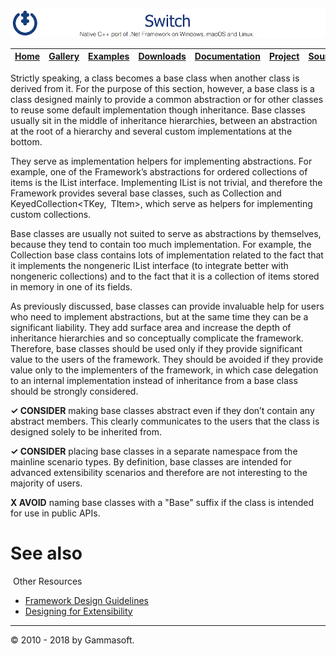 [![Switch Header](Pictures/SwitchNativeC++port.png)](https://gammasoft71.wixsite.com/switch)

| [Home](Home.md) | [Gallery](Gallery.md) | [Examples](Examples.md) | [Downloads](Downloads.md) | [Documentation](Documentation.md) | [Project](https://sourceforge.net/projects/switchpro) | [Source](https://github.com/gammasoft71/switch) | [License](License.md) | [Gammasoft](https://gammasoft71.wixsite.com/gammasoft) |
|-----------------|-----------------------|-------------------------|-------------------------|-----------------------------------|-------------------------------------------------------|-------------------------------------------------|-----------------------|---------------------------------------------------------|

Strictly speaking, a class becomes a base class when another class is derived from it. For the purpose of this section, however, a base class is a class designed mainly to provide a common abstraction or for other classes to reuse some default implementation though inheritance. Base classes usually sit in the middle of inheritance hierarchies, between an abstraction at the root of a hierarchy and several custom implementations at the bottom.

They serve as implementation helpers for implementing abstractions. For example, one of the Framework’s abstractions for ordered collections of items is the IList<T> interface. Implementing IList<T> is not trivial, and therefore the Framework provides several base classes, such as Collection<T> and KeyedCollection<TKey, TItem>, which serve as helpers for implementing custom collections.

Base classes are usually not suited to serve as abstractions by themselves, because they tend to contain too much implementation. For example, the Collection<T> base class contains lots of implementation related to the fact that it implements the nongeneric IList interface (to integrate better with nongeneric collections) and to the fact that it is a collection of items stored in memory in one of its fields.

As previously discussed, base classes can provide invaluable help for users who need to implement abstractions, but at the same time they can be a significant liability. They add surface area and increase the depth of inheritance hierarchies and so conceptually complicate the framework. Therefore, base classes should be used only if they provide significant value to the users of the framework. They should be avoided if they provide value only to the implementers of the framework, in which case delegation to an internal implementation instead of inheritance from a base class should be strongly considered.

**✓ CONSIDER** making base classes abstract even if they don’t contain any abstract members. This clearly communicates to the users that the class is designed solely to be inherited from.

**✓ CONSIDER** placing base classes in a separate namespace from the mainline scenario types. By definition, base classes are intended for advanced extensibility scenarios and therefore are not interesting to the majority of users.

**X AVOID** naming base classes with a "Base" suffix if the class is intended for use in public APIs.

# See also
​
Other Resources

* [Framework Design Guidelines](FrameworkDesignGuidelines.md)
* [Designing for Extensibility](DesigningForExtensibility.md)

______________________________________________________________________________________________

© 2010 - 2018 by Gammasoft.
